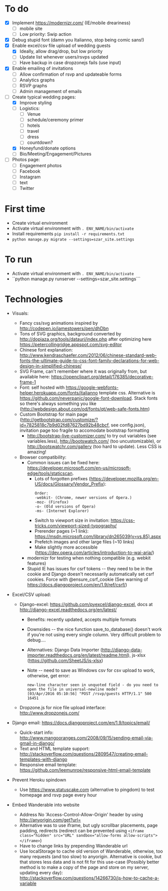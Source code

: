 # To do
  - [x] Implement https://modernizr.com/ (IE/mobile dreariness)
    - [ ] mobile site
    - [ ] Low priority: Swip action
  - [x] Debug stupid font (damn you Italianno, stop being comic sans!)
  - [x] Enable excel/csv file upload of wedding guests
    - [x] Ideally, allow drag/drop, but low priority
    - [ ] Update list whenever users/rsvps updated
    - [ ] Have backup in case dropzonejs fails (use input)
  - [x] Enable emailing of invitations
    - [ ] Allow confirmation of rsvp and updateable forms
    - [ ] Analytics graphs
    - [ ] RSVP graphs
    - [ ] Admin management of emails
  - [ ] Create typical wedding pages:
    - [x] Improve styling
    - [ ] Logistics:
      - [ ] Venue
      - [ ] schedule/ceremony primer
      - [ ] hotels
      - [ ] travel
      - [ ] dress
      - [ ] countdown?
    - [X] Honeyfund/donate options
    - [ ] Bio/Meeting/Engagement/Pictures
  - [ ] Photos page:
    - [ ] Engagement photos
    - [ ] Facebook
    - [ ] Instagram
    - [ ] text
    - [ ] Twitter

# First time
  * Create virtual environment
  * Activate virtual environment with ```. ENV_NAME/bin/activate```
  * Install requirements  ```pip install -r requirements.txt```
  * ```python manage.py migrate --settings=szar_site.settings```

# To run
  * Activate virtual environment with ```. ENV_NAME/bin/activate```
  * ``python manage.py runserver --settings=szar_site.settings```

# Technologies
  * Visuals:
    * Fancy css/svg animations inspired by http://codepen.io/jamestowers/pen/dhDbn
    * Tons of SVG graphics, background converted by http://dopiaza.org/tools/datauri/index.php after optimizing here https://petercollingridge.appspot.com/svg-editor
    * Chinese font explanation: http://www.kendraschaefer.com/2012/06/chinese-standard-web-fonts-the-ultimate-guide-to-css-font-family-declarations-for-web-design-in-simplified-chinese/
    * SVG Frame, can't remember where it was originally from, but available here: https://openclipart.org/detail/176385/decorative-frame-1
    * Font: self hosted with https://google-webfonts-helper.herokuapp.com/fonts/italianno template css. Alternative is https://github.com/neverpanic/google-font-download. Stack fonts so there's always something you like (http://webdesign.about.com/od/fonts/qt/web-safe-fonts.htm)
    * Custom Bootstrap for main page (http://getbootstrap.com/customize/?id=7825818c7b9d02fd87627bd92b48cbcf, see config.json), invitation page too fragile to accomodate bootstrap formatting
      * http://bootstrap-live-customizer.com/ to try out variables (see variables.less), http://bootswatch.com/ (too uncustomizable), or http://bootswatchr.com/gallery (too hard to update). Less CSS is amazing!
    * Browser compatibility:
      * Common issues can be fixed here: https://developer.microsoft.com/en-us/microsoft-edge/tools/staticscan.
        * Lots of forgotten prefixes (https://developer.mozilla.org/en-US/docs/Glossary/Vendor_Prefix):
          ```
          Order:
          -webkit- (Chrome, newer versions of Opera.)
          -moz- (Firefox)
          -o- (Old versions of Opera)
          -ms- (Internet Explorer)
          ```
        * Switch to viewport size in invitation: https://css-tricks.com/viewport-sized-typography/
        * Prerender pages (~1 link): https://msdn.microsoft.com/library/dn265039(v=vs.85).aspx
        * Prefetch images and other large files (~10 links)
        * Make slightly more accessible (https://dev.opera.com/articles/introduction-to-wai-aria/)
      * modernizr for testing when nothing compatible (e.g. webkit features)
      * Stupid IE has issues for csrf tokens -- they need to be in the cookie and Django doesn't necessarily automatically set csrf cookies. Force with @ensure_csrf_cookie (See warning of https://docs.djangoproject.com/en/1.9/ref/csrf/)

  * Excel/CSV upload:
    * Django-excel: https://github.com/pyexcel/django-excel, docs at http://django-excel.readthedocs.org/en/latest/
      * Benefits: recently updated, accepts multiple formats
      * Downsides -- the nice function save_to_database() doesn't work if you're not using every single column. Very difficult problem to debug....
      * Alternatives: Django Data Importer (http://django-data-importer.readthedocs.org/en/latest/readme.html), js-xlsx (https://github.com/SheetJS/js-xlsx)
      * Note -- need to save as Windows csv for csv upload to work, otherwise, get error:

        ```
        new-line character seen in unquoted field - do you need to open the file in universal-newline mode?
        [03/Apr/2016 05:10:56] "POST /rsvp/guests HTTP/1.1" 500 16451

        ```

    * Dropzone.js for nice file upload interface: http://www.dropzonejs.com/

  * Django email: https://docs.djangoproject.com/en/1.9/topics/email/
    * Quick-start info: http://www.mangooranges.com/2008/09/15/sending-email-via-gmail-in-django/
    * Text and HTML template support: http://stackoverflow.com/questions/2809547/creating-email-templates-with-django
    * Responsive email template: https://github.com/leemunroe/responsive-html-email-template

  * Prevent Heroku spindown
    * Use https://www.statuscake.com (alternative to pingdom) to test homepage and rsvp page every hour

  * Embed Wanderable into website
    * Address No 'Access-Control-Allow-Origin' header by using http://anyorigin.com/get?url=
    * Alternative was to use iframe, but ugly scrollbar placements, page padding, redirects (redirect can be prevented using ```<iframe class="hidden" src="URL" sandbox="allow-forms allow-scripts"></iframe>```)
    * Have to change links by prepending Wanderable url
    * Use localStorage to cache old version of Wanderable, otherwise, too many requests (and too slow) to anyorigin. Alternative is cookie, but that stores less data and is not fit for this use-case (Possibly better method is to make a copy of the page and store on my server, updating every day): http://stackoverflow.com/questions/14266730/js-how-to-cache-a-variable
